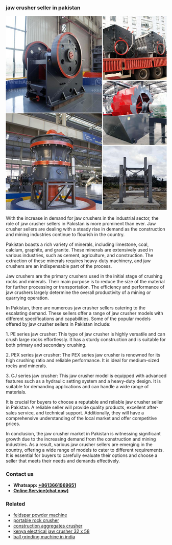 <h3>jaw crusher seller in pakistan</h3><img src='1703042116.jpg' alt=''><p>With the increase in demand for jaw crushers in the industrial sector, the role of jaw crusher sellers in Pakistan is more prominent than ever. Jaw crusher sellers are dealing with a steady rise in demand as the construction and mining industries continue to flourish in the country.</p><p>Pakistan boasts a rich variety of minerals, including limestone, coal, calcium, graphite, and granite. These minerals are extensively used in various industries, such as cement, agriculture, and construction. The extraction of these minerals requires heavy-duty machinery, and jaw crushers are an indispensable part of the process.</p><p>Jaw crushers are the primary crushers used in the initial stage of crushing rocks and minerals. Their main purpose is to reduce the size of the material for further processing or transportation. The efficiency and performance of jaw crushers largely determine the overall productivity of a mining or quarrying operation.</p><p>In Pakistan, there are numerous jaw crusher sellers catering to the escalating demand. These sellers offer a range of jaw crusher models with different specifications and capabilities. Some of the popular models offered by jaw crusher sellers in Pakistan include:</p><p>1. PE series jaw crusher: This type of jaw crusher is highly versatile and can crush large rocks effortlessly. It has a sturdy construction and is suitable for both primary and secondary crushing.</p><p>2. PEX series jaw crusher: The PEX series jaw crusher is renowned for its high crushing ratio and reliable performance. It is ideal for medium-sized rocks and minerals.</p><p>3. CJ series jaw crusher: This jaw crusher model is equipped with advanced features such as a hydraulic setting system and a heavy-duty design. It is suitable for demanding applications and can handle a wide range of materials.</p><p>It is crucial for buyers to choose a reputable and reliable jaw crusher seller in Pakistan. A reliable seller will provide quality products, excellent after-sales service, and technical support. Additionally, they will have a comprehensive understanding of the local market and offer competitive prices.</p><p>In conclusion, the jaw crusher market in Pakistan is witnessing significant growth due to the increasing demand from the construction and mining industries. As a result, various jaw crusher sellers are emerging in the country, offering a wide range of models to cater to different requirements. It is essential for buyers to carefully evaluate their options and choose a seller that meets their needs and demands effectively.</p><h3>Contact us</h3><ul><li><strong>Whatsapp:&nbsp;<a href="https://wa.me/8613661969651">+8613661969651</a></strong></li><li><a href="https://swt.shibang-china.com/?git&amp;zhl&amp;jaw crusher seller in pakistan"><strong>Online Service(chat now)</strong></a></li></ul><h3>Related</h3><ul><li><a href='feldspar powder machine.md'>feldspar powder machine</a></li><li><a href='portable rock crusher.md'>portable rock crusher</a></li><li><a href='construction aggregates crusher.md'>construction aggregates crusher</a></li><li><a href='kenya electrical jaw crusher 32 x 58.md'>kenya electrical jaw crusher 32 x 58</a></li><li><a href='ball grinding machine in india.md'>ball grinding machine in india</a></li></ul>
